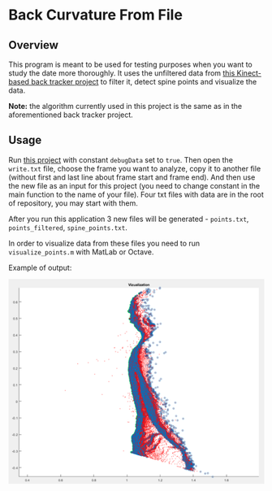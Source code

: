 # Back Curvature From File
## Overview
This program is meant to be used for testing purposes when you want to study the date more thoroughly. It uses the unfiltered data from [this Kinect-based back tracker project](https://github.com/vitaliy1919/kinect-back-curve-detector) to filter it, detect spine points and visualize the data.

**Note:** the algorithm currently used in this project is the same as in the aforementioned back tracker project.

## Usage

Run  [this project](https://github.com/vitaliy1919/kinect-back-curve-detector) with constant `debugData` set to `true`. Then open the `write.txt` file, choose the frame you want to analyze, copy it to another file (without first and last line about frame start and frame end). And then use the new file as an input for this project (you need to change constant in the main function to the name of your file). Four txt files with data are in the root of repository, you may start with them.

After you run this application 3 new files will be generated - `points.txt`, `points_filtered`, `spine_points.txt`. 

In order to visualize data from these files you need to run `visualize_points.m` with MatLab or Octave.

Example of output:

![Point visualization](images/example_output.png)